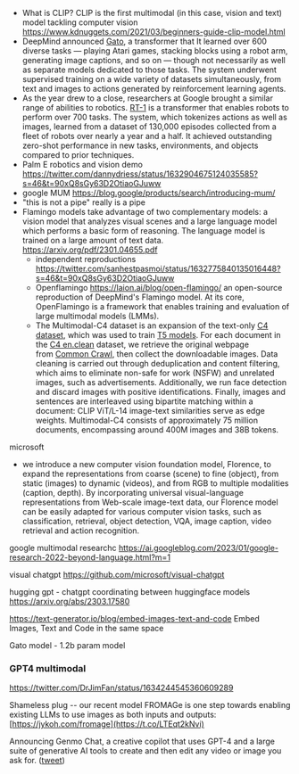 - What is CLIP? CLIP is the first multimodal (in this case, vision and text) model tackling computer vision https://www.kdnuggets.com/2021/03/beginners-guide-clip-model.html
- DeepMind announced [Gato](https://www.deeplearning.ai/the-batch/one-model-hundreds-of-tasks/), a transformer that It learned over 600 diverse tasks — playing Atari games, stacking blocks using a robot arm, generating image captions, and so on — though not necessarily as well as separate models dedicated to those tasks. The system underwent supervised training on a wide variety of datasets simultaneously, from text and images to actions generated by reinforcement learning agents.
-   As the year drew to a close, researchers at Google brought a similar range of abilities to robotics. [RT-1](https://ai.googleblog.com/2022/12/rt-1-robotics-transformer-for-real.html?utm_campaign=The%20Batch&utm_source=hs_email&utm_medium=email&_hsenc=p2ANqtz-8HbXG-ZkwAj82Nv49uUrBwOHz4zUj3mkyjIfEd5lU7h3JHZR0pEG5OpkUCPPqwWvqMbjWl) is a transformer that enables robots to perform over 700 tasks. The system, which tokenizes actions as well as images, learned from a dataset of 130,000 episodes collected from a fleet of robots over nearly a year and a half. It achieved outstanding zero-shot performance in new tasks, environments, and objects compared to prior techniques.
- Palm E robotics and vision demo https://twitter.com/dannydriess/status/1632904675124035585?s=46&t=90xQ8sGy63D2OtiaoGJuww
- google MUM https://blog.google/products/search/introducing-mum/
- "this is not a pipe" really is a pipe
- Flamingo models take advantage of two complementary  models: a vision model that analyzes visual scenes and a large language model   which performs a basic form of reasoning. The language model is trained on a  large amount of text data. https://arxiv.org/pdf/2301.04655.pdf
	- independent reproductions https://twitter.com/sanhestpasmoi/status/1632775840135016448?s=46&t=90xQ8sGy63D2OtiaoGJuww
	- Openflamingo https://laion.ai/blog/open-flamingo/  an open-source reproduction of DeepMind's Flamingo model. At its core, OpenFlamingo is a framework that enables training and evaluation of large multimodal models (LMMs).
	- The Multimodal-C4 dataset is an expansion of the text-only [C4 dataset](https://www.tensorflow.org/datasets/catalog/c4), which was used to train [T5 models](https://arxiv.org/abs/1910.10683). For each document in the [C4 en.clean](https://www.tensorflow.org/datasets/catalog/c4#c4en_default_config) dataset, we retrieve the original webpage from [Common Crawl](https://commoncrawl.org/), then collect the downloadable images. Data cleaning is carried out through deduplication and content filtering, which aims to eliminate non-safe for work (NSFW) and unrelated images, such as advertisements. Additionally, we run face detection and discard images with positive identifications. Finally, images and sentences are interleaved using bipartite matching within a document: CLIP ViT/L-14 image-text similarities serve as edge weights. Multimodal-C4 consists of approximately 75 million documents, encompassing around 400M images and 38B tokens. 

microsoft
- we introduce a new computer vision foundation model, Florence, to expand the representations from coarse (scene) to fine (object), from static (images) to dynamic (videos), and from RGB to multiple modalities (caption, depth). By incorporating universal visual-language representations from Web-scale image-text data, our Florence model can be easily adapted for various computer vision tasks, such as classification, retrieval, object detection, VQA, image caption, video retrieval and action recognition.

google multimodal researchc https://ai.googleblog.com/2023/01/google-research-2022-beyond-language.html?m=1


visual chatgpt https://github.com/microsoft/visual-chatgpt


hugging gpt - chatgpt coordinating between huggingface models https://arxiv.org/abs/2303.17580

https://text-generator.io/blog/embed-images-text-and-code Embed Images, Text and Code in the same space


Gato model - 1.2b param model

### GPT4 multimodal 
https://twitter.com/DrJimFan/status/1634244545360609289

Shameless plug -- our recent model FROMAGe is one step towards enabling existing LLMs to use images as both inputs and outputs: [https://jykoh.com/fromage](https://t.co/LTEqt2kNvi)

Announcing Genmo Chat, a creative copilot that uses GPT-4 and a large suite of generative AI tools to create and then edit any video or image you ask for. ([tweet](https://twitter.com/genmoai/status/1640760678167478274))

